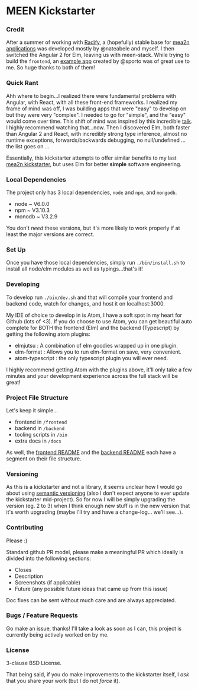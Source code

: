 # MEEN Kickstarter

### Credit

After a summer of working with [Radify](http://radify.io), a (hopefully) stable
base for [mea2n applications](https://github.com/amilner42/mea2n-kickstarter)
was developed mostly by @nateabele and myself. I then switched the Angular 2 for
Elm, leaving us with meen-stack. While trying to build the `frontend`, an
[example app](https://github.com/sporto/elm-tutorial-app/) created by @sporto
was of great use to me. So huge thanks to both of them!

### Quick Rant

Ahh where to begin...I realized there were fundamental problems with Angular,
with React, with all these front-end frameworks. I realized my frame of mind was
off, I was building apps that were "easy" to develop on but they were very
"complex". I needed to go for "simple", and the "easy" would come over time.
This shift of mind was inspired by this incredible
[talk](https://www.youtube.com/watch?v=rI8tNMsozo0). I highly recommend watching
that...now. Then I discovered Elm, both faster than Angular 2 and React,
with incredibly strong type inference, almost no runtime exceptions,
forwards/backwards debugging, no null/undefined ... the list goes on ...

Essentially, this kickstarter attempts to offer similar benefits to my last
[mea2n kickstarter](https://github.com/amilner42/mea2n-kickstarter), but uses
Elm for better **simple** software engineering.

### Local Dependencies

The project only has 3 local dependencies, `node` and `npm`, and `mongodb`.
  - node ~ V6.0.0
  - npm ~ V3.10.3
  - monodb ~ V3.2.9

You don't _need_ these versions, but it's more likely to work properly if at
least the major versions are correct.

### Set Up

Once you have those local dependencies, simply run `./bin/install.sh` to install
all node/elm modules as well as typings...that's it!

### Developing

To develop run `./bin/dev.sh` and that will compile your frontend and backend
code, watch for changes, and host it on localhost:3000.

My IDE of choice to develop in is Atom, I have a soft spot in my heart for
Github (lots of <3). If you do choose to use Atom, you can get beautiful auto
complete for BOTH the frontend (Elm) and the backend (Typescript) by getting
the following atom plugins:
  - elmjutsu : A combination of elm goodies wrapped up in one plugin.
  - elm-format : Allows you to run elm-format on save, very convenient.
  - atom-typescript : the only typescript plugin you will ever need.

I highly recommend getting Atom with the plugins above, it'll only take a few
minutes and your development experience across the full stack will be great!

### Project File Structure

Let's keep it simple...
  - frontend in `/frontend`
  - backend in `/backend`
  - tooling scripts in `/bin`
  - extra docs in `/docs`

As well, the [frontend README](/frontend/README.md) and the
[backend README](/backend/README.md) each have a segment on their file
structure.

### Versioning

As this is a kickstarter and not a library, it seems unclear how I would go
about using [semantic versioning](http://semver.org/) (also I don't expect
anyone to ever update the kickstarter mid-project). So for now I will be simply
upgrading the version (eg. 2 to 3) when I think enough new stuff is in the
new version that it's worth upgrading (maybe I'll try and have a change-log...
we'll see...).

### Contributing

Please :)

Standard github PR model, please make a meaningful PR which ideally is divided
into the following sections:
  - Closes
  - Description
  - Screenshots (if applicable)
  - Future (any possible future ideas that came up from this issue)

Doc fixes can be sent without much care and are always appreciated.

### Bugs / Feature Requests

Go make an issue, thanks! I'll take a look as soon as I can, this project is
currently being actively worked on by me.

### License

3-clause BSD License.

That being said, if you do make improvements to the kickstarter itself, I *ask*
that you share your work (but I do not *force* it).
